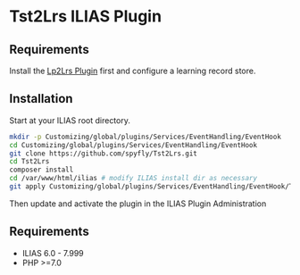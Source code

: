# Tst2Lrs ILIAS Plugin

## Requirements

Install the [Lp2Lrs Plugin](https://github.com/internetlehrer/Lp2Lrs) first and configure a learning record store.

## Installation

Start at your ILIAS root directory.

```bash
mkdir -p Customizing/global/plugins/Services/EventHandling/EventHook
cd Customizing/global/plugins/Services/EventHandling/EventHook
git clone https://github.com/spyfly/Tst2Lrs.git
cd Tst2Lrs
composer install
cd /var/www/html/ilias # modify ILIAS install dir as necessary
git apply Customizing/global/plugins/Services/EventHandling/EventHook/Tst2Lrs/ilias.patch
```

Then update and activate the plugin in the ILIAS Plugin Administration

## Requirements

* ILIAS 6.0 - 7.999
* PHP >=7.0
